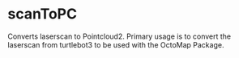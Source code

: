 # scanToPC
 
Converts laserscan to Pointcloud2. Primary usage is to convert the laserscan from turtlebot3 to be used with the OctoMap Package.
